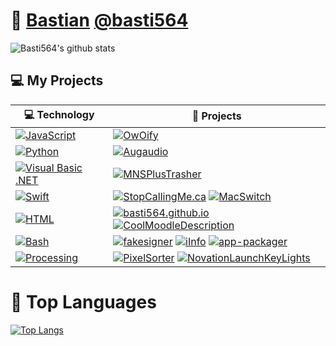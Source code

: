# 🧑 [Bastian](https://basti564.github.io) [@basti564](https://twitter.com/Basti564)

![Basti564's github stats](https://github-readme-stats.vercel.app/api?username=basti564&hide=contribs&show_icons=true)

## 💻 My Projects

<!-- START OF PROFILE STACK, DO NOT REMOVE -->
|💻 **Technology**|🚀 **Projects**              |
|-----------------|-----------------------------|
|[![JavaScript](https://img.shields.io/static/v1?label=&message=JavaScript&color=F7DF1E&logo=javascript&logoColor=FFFFFF)](https://developer.mozilla.org/en-US/docs/Web/JavaScript)|[![OwOify](https://img.shields.io/static/v1?label=OwOify&message=%20&color=000605&logo=github&logoColor=white&labelColor=000605)](https://github.com/basti564/OwOify)|
|[![Python](https://img.shields.io/static/v1?label=&message=Python&color=3C78A9&logo=python&logoColor=FFFFFF)](https://www.python.org/)|[![Augaudio](https://img.shields.io/static/v1?label=Augaudio&message=%20&color=000605&logo=github&logoColor=white&labelColor=000605)](https://github.com/basti564/Augaudio)|
|[![Visual Basic .NET](https://img.shields.io/static/v1?label=&message=Visual%20Basic%20.NET&color=975db2&logo=visual-studio-code&logoColor=FFFFFF)](https://en.wikipedia.org/wiki/Visual_Basic_.NET)|[![MNSPlusTrasher](https://img.shields.io/static/v1?label=MNSPlusTrasher&message=%20&color=000605&logo=github&logoColor=white&labelColor=000605)](https://github.com/basti564/MNSPlusTrasher)|
|[![Swift](https://img.shields.io/static/v1?label=&message=Swift&color=FA7343&logo=swift&logoColor=FFFFFF)](https://developer.apple.com/swift/)|[![StopCallingMe.ca](https://img.shields.io/static/v1?label=Stop-Calling-Me&message=%20&color=000605&logo=github&logoColor=white&labelColor=000605)](https://github.com/basti564/Stop-Calling-Me) [![MacSwitch](https://img.shields.io/static/v1?label=MacSwitch%20(WIP)&message=%20&color=000605&logo=github&logoColor=white&labelColor=000605)](https://github.com/basti564/MacSwitch)|
|[![HTML](https://img.shields.io/static/v1?label=&message=HTML&color=e6472f&logo=HTML5&logoColor=FFFFFF)](https://developer.mozilla.org/en-US/docs/Web/Guide/HTML/HTML5)|[![basti564.github.io](https://img.shields.io/static/v1?label=My%20Website&message=%20&color=000605&logo=github&logoColor=white&labelColor=000605)](https://github.com/basti564/basti564.github.io) [![CoolMoodleDescription](https://img.shields.io/static/v1?label=CoolMoodleDescription&message=%20&color=000605&logo=github&logoColor=white&labelColor=000605)](https://github.com/basti564/CoolMoodleDescription)|
|[![Bash](https://img.shields.io/static/v1?label=&message=Bash&color=83e066&logo=GNU-Bash&logoColor=FFFFFF)](https://www.gnu.org/software/bash/)|[![fakesigner](https://img.shields.io/static/v1?label=fakesigner&message=%20&color=000605&logo=github&logoColor=white&labelColor=000605)](https://github.com/basti564/fakesigner) [![iInfo](https://img.shields.io/static/v1?label=iInfo&message=%20&color=000605&logo=github&logoColor=white&labelColor=000605)](https://github.com/basti564/iInfo) [![app-packager](https://img.shields.io/static/v1?label=app-packager&message=%20&color=000605&logo=github&logoColor=white&labelColor=000605)](https://github.com/basti564/app-packager)|
|[![Processing](https://img.shields.io/static/v1?label=&message=Processing&color=0097d8&logo=java&logoColor=FFFFFF)](https://processing.org/)|[![PixelSorter](https://img.shields.io/static/v1?label=PixelSorter&message=%20&color=000605&logo=github&logoColor=white&labelColor=000605)](https://github.com/basti564/PixelSorter) [![NovationLaunchKeyLights](https://img.shields.io/static/v1?label=NovationLaunchKeyLights&message=%20&color=000605&logo=github&logoColor=white&labelColor=000605)](https://github.com/basti564/NovationLaunchKeyLights)|
<!-- END OF PROFILE STACK, DO NOT REMOVE -->

# 📙 Top Languages

[![Top Langs](https://github-readme-stats.vercel.app/api/top-langs/?username=basti564&layout=compact&langs_count=8)](https://github.com/anuraghazra/github-readme-stats)



<!--
**basti564/basti564** is a ✨ _special_ ✨ repository because its `README.md` (this file) appears on your GitHub profile.

Here are some ideas to get you started:

- 🔭 I’m currently working on ...
- 🌱 I’m currently learning ...
- 👯 I’m looking to collaborate on ...
- 🤔 I’m looking for help with ...
- 💬 Ask me about ...
- 📫 How to reach me: ...
- 😄 Pronouns: ...
- ⚡ Fun fact: ...
-->
